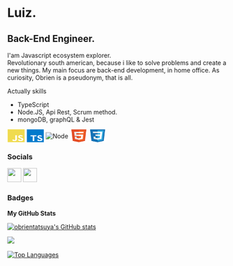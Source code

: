 Luiz.
==========================

Back-End Engineer.
-----------------------------

I'am Javascript ecosystem explorer. <br>
Revolutionary south american, because i like to solve problems and create a new things.
My main focus are back-end development, in home office.
As curiosity, Obrien is a pseudonym,
that is all.

Actually skills
* TypeScript <br>
* Node.JS, Api Rest, Scrum method. <br>
* mongoDB, graphQL & Jest <br>

<div>
  <img align="center" alt="Js" height="30" width="40" src="https://raw.githubusercontent.com/devicons/devicon/master/icons/javascript/javascript-plain.svg">
  <img align="center" alt="Ts" height="30" width="40" src="https://raw.githubusercontent.com/devicons/devicon/master/icons/typescript/typescript-plain.svg">
  <img align="center" alt="Node" height="30" width="40" src="https://cdn.jsdelivr.net/gh/devicons/devicon/icons/nodejs/nodejs-original.svg">
  <img align="center" alt="HTML" height="30" width="40" src="https://raw.githubusercontent.com/devicons/devicon/master/icons/html5/html5-original.svg">
  <img align="center" alt="CSS" height="30" width="40" src="https://raw.githubusercontent.com/devicons/devicon/master/icons/css3/css3-original.svg">
</div>

### Socials

<!-- Discord -->
<p align="left"> <a href="https://discord.com/users/397518713047482368" target="_blank" rel="noreferrer"><img src="https://raw.githubusercontent.com/danielcranney/readme-generator/main/public/icons/socials/discord.svg" width="32" height="32" /></a>
<!-- Linkedin --><a href="https://www.linkedin.com/in/obrientatsuya/" target="_blank" rel="noreferrer"><img src="https://raw.githubusercontent.com/danielcranney/readme-generator/main/public/icons/socials/linkedin.svg" width="32" height="32" /></a>


### Badges

<b>My GitHub Stats</b>

<!-- Github Badges -->
<a href="http://www.github.com/obrientatsuya"><img src="https://github-readme-stats.vercel.app/api?username=obrientatsuya&show_icons=true&hide=&count_private=true&title_color=3382ed&text_color=ffffff&icon_color=3382ed&bg_color=171717&hide_border=true&show_icons=true" alt="obrientatsuya's GitHub stats" /></a>

<!-- Github Stats -->
<a href="http://www.github.com/obrientatsuya"><img src="https://github-readme-streak-stats.herokuapp.com/?user=obrientatsuya&stroke=ffffff&background=171717&ring=3382ed&fire=3382ed&currStreakNum=ffffff&currStreakLabel=3382ed&sideNums=ffffff&sideLabels=ffffff&dates=ffffff&hide_border=true" /></a>

<!-- Top Languages -->
<a href="https://github.com/obrientatsuya" align="left"><img src="https://github-readme-stats.vercel.app/api/top-langs/?username=obrientatsuya&layout=compact&title_color=3382ed&text_color=ffffff&icon_color=3382ed&bg_color=171717&hide_border=true&locale=en&custom_title=Top%20%Languages" alt="Top Languages" /></a>
